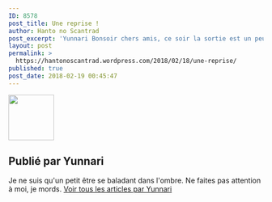 ```yaml
---
ID: 8578
post_title: Une reprise !
author: Hanto no Scantrad
post_excerpt: 'Yunnari Bonsoir chers amis, ce soir la sortie est un peu particuli&egrave;re, en effet, nous reprenons la s&eacute;rie de manga Persona Q de la Filifolia Team qui a malheureusement ferm&eacute; ses portes il y a peu de temps. Elle nous a tr&egrave;s g&eacute;n&eacute;reusement laiss&eacute;s reprendre cette s&eacute;rie qui se divise en deux parties Persona Q...... <a href="https://hantonoscantrad.wordpress.com/2018/02/18/une-reprise/#more-511">Lire la suite &rarr;</a>'
layout: post
permalink: >
  https://hantonoscantrad.wordpress.com/2018/02/18/une-reprise/
published: true
post_date: 2018-02-19 00:45:47
---
```

<div class="feedwordpress-gaffer-full-text"><div class="author-avatar">
			<img alt="" src="https://1.gravatar.com/avatar/a436a161d37c89c3073aa421eed2af65?s=90&amp;d=identicon&amp;r=G" class="avatar avatar-90" height="90" width="90">
</div>
<div class="author-heading">
			<h2 class="author-title">Publié par <span class="author-name">Yunnari</span>
</h2>
		</div>
<p class="author-bio">
			Je ne suis qu'un petit être se baladant dans l'ombre. Ne faites pas attention à moi, je mords.			<a class="author-link" href="https://hantonoscantrad.wordpress.com/author/yunnari/" rel="author">
				Voir tous les articles par Yunnari			</a>
		</p></div>